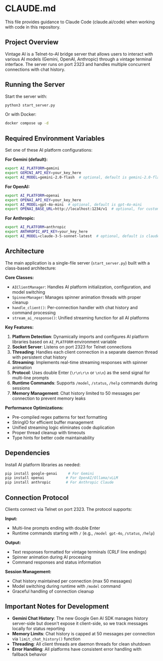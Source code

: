 # CLAUDE.md

This file provides guidance to Claude Code (claude.ai/code) when working with code in this repository.

## Project Overview

Vintage AI is a Telnet-to-AI bridge server that allows users to interact with various AI models (Gemini, OpenAI, Anthropic) through a vintage terminal interface. The server runs on port 2323 and handles multiple concurrent connections with chat history.

## Running the Server

Start the server with:
```bash
python3 start_server.py
```

Or with Docker:
```bash
docker compose up -d
```

## Required Environment Variables

Set one of these AI platform configurations:

**For Gemini (default):**
```bash
export AI_PLATFORM=gemini
export GEMINI_API_KEY=your_key_here
export AI_MODEL=gemini-2.0-flash  # optional, default is gemini-2.0-flash
```

**For OpenAI:**
```bash
export AI_PLATFORM=openai
export OPENAI_API_KEY=your_key_here
export AI_MODEL=gpt-4o-mini  # optional, default is gpt-4o-mini
export OPENAI_BASE_URL=http://localhost:1234/v1  # optional, for custom endpoints
```

**For Anthropic:**
```bash
export AI_PLATFORM=anthropic
export ANTHROPIC_API_KEY=your_key_here
export AI_MODEL=claude-3-5-sonnet-latest  # optional, default is claude-3-5-sonnet-latest
```

## Architecture

The main application is a single-file server (`start_server.py`) built with a class-based architecture:

**Core Classes:**
- `AIClientManager`: Handles AI platform initialization, configuration, and model switching
- `SpinnerManager`: Manages spinner animation threads with proper cleanup
- `handle_client()`: Per-connection handler with chat history and command processing
- `stream_ai_response()`: Unified streaming function for all AI platforms

**Key Features:**
1. **Platform Detection**: Dynamically imports and configures AI platform libraries based on `AI_PLATFORM` environment variable
2. **Socket Server**: Listens on port 2323 for Telnet connections
3. **Threading**: Handles each client connection in a separate daemon thread with persistent chat history
4. **Streaming**: Implements real-time streaming responses with spinner animation
5. **Protocol**: Uses double Enter (`\r\n\r\n` or `\n\n`) as the send signal for multi-line prompts
6. **Runtime Commands**: Supports `/model`, `/status`, `/help` commands during sessions
7. **Memory Management**: Chat history limited to 50 messages per connection to prevent memory leaks

**Performance Optimizations:**
- Pre-compiled regex patterns for text formatting
- StringIO for efficient buffer management
- Unified streaming logic eliminates code duplication
- Proper thread cleanup with timeouts
- Type hints for better code maintainability

## Dependencies

Install AI platform libraries as needed:
```bash
pip install google-genai     # For Gemini
pip install openai          # For OpenAI/Ollama/vLLM
pip install anthropic       # For Anthropic Claude
```

## Connection Protocol

Clients connect via Telnet on port 2323. The protocol supports:

**Input:**
- Multi-line prompts ending with double Enter
- Runtime commands starting with `/` (e.g., `/model gpt-4o`, `/status`, `/help`)

**Output:**
- Text responses formatted for vintage terminals (CRLF line endings)
- Spinner animation during AI processing
- Command responses and status information

**Session Management:**
- Chat history maintained per connection (max 50 messages)
- Model switching during runtime with `/model` command
- Graceful handling of connection cleanup

## Important Notes for Development

- **Gemini Chat History**: The new Google Gen AI SDK manages history server-side but doesn't expose it client-side, so we track messages locally for status reporting
- **Memory Limits**: Chat history is capped at 50 messages per connection via `limit_chat_history()` function
- **Threading**: All client threads are daemon threads for clean shutdown
- **Error Handling**: All platforms have consistent error handling with fallback behavior